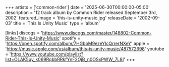 +++
artists = ['common-rider']
date = '2025-06-30T00:00:00-05:00'
description = '12 track album by Common Rider released September 3rd, 2002'
featured_image = 'this-is-unity-music.jpg'
releaseDate = '2002-09-03'
title = 'This Is Unity Music'
type = 'album'

[links]
  discogs = 'https://www.discogs.com/master/148802-Common-Rider-This-Is-Unity-Music'
  spotify = 'https://open.spotify.com/album/7HGboM9ezeYIcQrrerNXeY'
  apple = 'https://music.apple.com/us/album/this-is-unity-music/487572698'
  youtube = 'https://www.youtube.com/playlist?list=OLAK5uy_k069RqbbRRkfYnF2OjB_n0OSxPWW_7L8I'
+++
